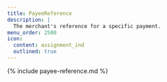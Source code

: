 ```yaml
---
title: PayeeReference
description: |
  The merchant's reference for a specific payment.
menu_order: 2500
icon:
  content: assignment_ind
  outlined: true
---
```


{% include payee-reference.md %}
